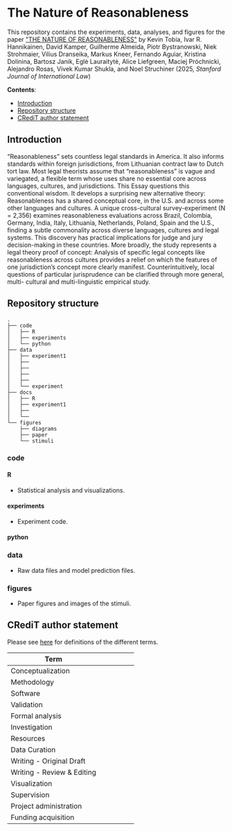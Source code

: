 # The Nature of Reasonableness

This repository contains the experiments, data, analyses, and figures for the paper ["THE NATURE OF REASONABLENESS"](https://osf.io/sk7r3/) by Kevin Tobia, Ivar R. Hannikainen, David Kamper, Guilherme Almeida, Piotr Bystranowski, Niek Strohmaier, Vilius Dranseika, Markus Kneer, Fernando Aguiar, Kristina Dolinina, Bartosz Janik, Eglė Lauraitytė, Alice Liefgreen, Maciej Próchnicki, Alejandro Rosas, Vivek Kumar Shukla, and Noel Struchiner (2025, _Stanford Journal of International Law_)

__Contents__:

- [Introduction](#introduction)
- [Repository structure](#repository-structure)
- [CRediT author statement](#credit-author-statement)

## Introduction

“Reasonableness” sets countless legal standards in America. It also informs standards within foreign jurisdictions, from Lithuanian contract law to Dutch tort law. Most legal theorists assume that “reasonableness” is vague and variegated, a flexible term whose uses share no essential core across languages, cultures, and jurisdictions. This Essay questions this conventional wisdom. It develops a surprising new alternative theory: Reasonableness has a shared conceptual core, in the U.S. and across some other languages and cultures. A unique cross-cultural survey-experiment (N = 2,356) examines reasonableness evaluations across Brazil, Colombia, Germany, India, Italy, Lithuania, Netherlands, Poland, Spain and the U.S., finding a subtle commonality across diverse languages, cultures and legal systems. This discovery has practical implications for judge and jury decision-making in these countries. More broadly, the study represents a legal theory proof of concept: Analysis of specific legal concepts like reasonableness across cultures provides a relief on which the features of one jurisdiction’s concept more clearly manifest. Counterintuitively, local questions of particular jurisprudence can be clarified through more general, multi- cultural and multi-linguistic empirical study.

## Repository structure

```
.
├── code
│   ├── R
│   ├── experiments
│   └── python
├── data
│   ├── experiment1
│   ├── 
│   ├── 
│   ├── 
│   ├──
│   └── experiment
├── docs
│   ├── R
│   ├── experiment1
│   ├── 
│   └── 
└── figures
    ├── diagrams
    ├── paper
    └── stimuli
```

### code

#### R

- Statistical analysis and visualizations. 

#### experiments

- Experiment code. 

#### python

### data

- Raw data files and model prediction files. 

### figures

- Paper figures and images of the stimuli. 

## CRediT author statement

Please see [here](https://www.elsevier.com/researcher/author/policies-and-guidelines/credit-author-statement) for definitions of the different terms.

| Term                       | | | | | |
|----------------------------|------|--------|-----|--------|--------|
| Conceptualization          |      |      | |   |    |
| Methodology                |     |    |    |        |       |
| Software                   |     |      |     |       |      |
| Validation                 |      |        |     |        |       |
| Formal analysis            |    |       |     |        |      |
| Investigation              |    |        |     |        |        |
| Resources                  |      |        |     |        |        |
| Data Curation              |    |        |     |        |      |
| Writing - Original Draft   |      |        |     |        |       |
| Writing - Review & Editing |    |      |   |       |       |
| Visualization              |    |        |     |        |       |
| Supervision                |      |        |     |        |       |
| Project administration     |      |        |     |        |       |
| Funding acquisition        |      |        |     |        |       |



